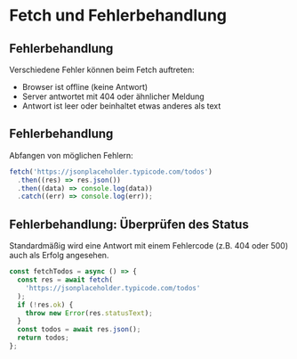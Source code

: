 # Fetch und Fehlerbehandlung

## Fehlerbehandlung

Verschiedene Fehler können beim Fetch auftreten:

- Browser ist offline (keine Antwort)
- Server antwortet mit 404 oder ähnlicher Meldung
- Antwort ist leer oder beinhaltet etwas anderes als text

## Fehlerbehandlung

Abfangen von möglichen Fehlern:

```js
fetch('https://jsonplaceholder.typicode.com/todos')
  .then((res) => res.json())
  .then((data) => console.log(data))
  .catch((err) => console.log(err));
```

## Fehlerbehandlung: Überprüfen des Status

Standardmäßig wird eine Antwort mit einem Fehlercode (z.B. 404 oder 500) auch als Erfolg angesehen.

```js
const fetchTodos = async () => {
  const res = await fetch(
    'https://jsonplaceholder.typicode.com/todos'
  );
  if (!res.ok) {
    throw new Error(res.statusText);
  }
  const todos = await res.json();
  return todos;
};
```
